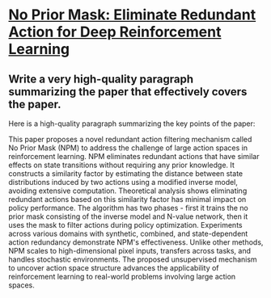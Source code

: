 # [No Prior Mask: Eliminate Redundant Action for Deep Reinforcement   Learning](https://arxiv.org/abs/2312.06258)

## Write a very high-quality paragraph summarizing the paper that effectively covers the paper.

 Here is a high-quality paragraph summarizing the key points of the paper:

This paper proposes a novel redundant action filtering mechanism called No Prior Mask (NPM) to address the challenge of large action spaces in reinforcement learning. NPM eliminates redundant actions that have similar effects on state transitions without requiring any prior knowledge. It constructs a similarity factor by estimating the distance between state distributions induced by two actions using a modified inverse model, avoiding extensive computation. Theoretical analysis shows eliminating redundant actions based on this similarity factor has minimal impact on policy performance. The algorithm has two phases - first it trains the no prior mask consisting of the inverse model and N-value network, then it uses the mask to filter actions during policy optimization. Experiments across various domains with synthetic, combined, and state-dependent action redundancy demonstrate NPM's effectiveness. Unlike other methods, NPM scales to high-dimensional pixel inputs, transfers across tasks, and handles stochastic environments. The proposed unsupervised mechanism to uncover action space structure advances the applicability of reinforcement learning to real-world problems involving large action spaces.
